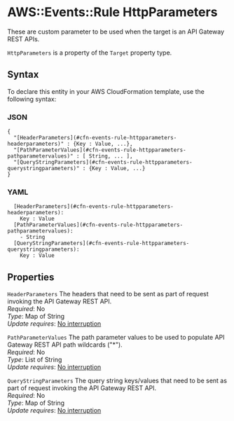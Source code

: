 # AWS::Events::Rule HttpParameters<a name="aws-properties-events-rule-httpparameters"></a>

These are custom parameter to be used when the target is an API Gateway REST APIs\.

`HttpParameters` is a property of the `Target` property type\.

## Syntax<a name="aws-properties-events-rule-httpparameters-syntax"></a>

To declare this entity in your AWS CloudFormation template, use the following syntax:

### JSON<a name="aws-properties-events-rule-httpparameters-syntax.json"></a>

```
{
  "[HeaderParameters](#cfn-events-rule-httpparameters-headerparameters)" : {Key : Value, ...},
  "[PathParameterValues](#cfn-events-rule-httpparameters-pathparametervalues)" : [ String, ... ],
  "[QueryStringParameters](#cfn-events-rule-httpparameters-querystringparameters)" : {Key : Value, ...}
}
```

### YAML<a name="aws-properties-events-rule-httpparameters-syntax.yaml"></a>

```
  [HeaderParameters](#cfn-events-rule-httpparameters-headerparameters): 
    Key : Value
  [PathParameterValues](#cfn-events-rule-httpparameters-pathparametervalues): 
    - String
  [QueryStringParameters](#cfn-events-rule-httpparameters-querystringparameters): 
    Key : Value
```

## Properties<a name="aws-properties-events-rule-httpparameters-properties"></a>

`HeaderParameters`  <a name="cfn-events-rule-httpparameters-headerparameters"></a>
The headers that need to be sent as part of request invoking the API Gateway REST API\.  
*Required*: No  
*Type*: Map of String  
*Update requires*: [No interruption](https://docs.aws.amazon.com/AWSCloudFormation/latest/UserGuide/using-cfn-updating-stacks-update-behaviors.html#update-no-interrupt)

`PathParameterValues`  <a name="cfn-events-rule-httpparameters-pathparametervalues"></a>
The path parameter values to be used to populate API Gateway REST API path wildcards \("\*"\)\.  
*Required*: No  
*Type*: List of String  
*Update requires*: [No interruption](https://docs.aws.amazon.com/AWSCloudFormation/latest/UserGuide/using-cfn-updating-stacks-update-behaviors.html#update-no-interrupt)

`QueryStringParameters`  <a name="cfn-events-rule-httpparameters-querystringparameters"></a>
The query string keys/values that need to be sent as part of request invoking the API Gateway REST API\.  
*Required*: No  
*Type*: Map of String  
*Update requires*: [No interruption](https://docs.aws.amazon.com/AWSCloudFormation/latest/UserGuide/using-cfn-updating-stacks-update-behaviors.html#update-no-interrupt)